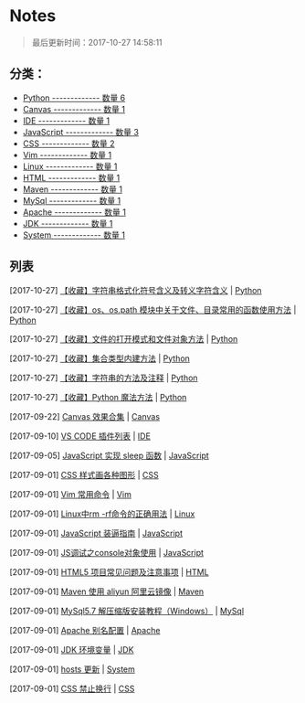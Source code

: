 # Notes

> 最后更新时间：2017-10-27 14:58:11

## 分类：

 - [Python ------------- 数量 6](https://github.com/gee1k/notes/issues?q=is%3Aissue+is%3Aopen+label%3APython)
 - [Canvas ------------- 数量 1](https://github.com/gee1k/notes/issues?q=is%3Aissue+is%3Aopen+label%3ACanvas)
 - [IDE ------------- 数量 1](https://github.com/gee1k/notes/issues?q=is%3Aissue+is%3Aopen+label%3AIDE)
 - [JavaScript ------------- 数量 3](https://github.com/gee1k/notes/issues?q=is%3Aissue+is%3Aopen+label%3AJavaScript)
 - [CSS ------------- 数量 2](https://github.com/gee1k/notes/issues?q=is%3Aissue+is%3Aopen+label%3ACSS)
 - [Vim ------------- 数量 1](https://github.com/gee1k/notes/issues?q=is%3Aissue+is%3Aopen+label%3AVim)
 - [Linux ------------- 数量 1](https://github.com/gee1k/notes/issues?q=is%3Aissue+is%3Aopen+label%3ALinux)
 - [HTML ------------- 数量 1](https://github.com/gee1k/notes/issues?q=is%3Aissue+is%3Aopen+label%3AHTML)
 - [Maven ------------- 数量 1](https://github.com/gee1k/notes/issues?q=is%3Aissue+is%3Aopen+label%3AMaven)
 - [MySql ------------- 数量 1](https://github.com/gee1k/notes/issues?q=is%3Aissue+is%3Aopen+label%3AMySql)
 - [Apache ------------- 数量 1](https://github.com/gee1k/notes/issues?q=is%3Aissue+is%3Aopen+label%3AApache)
 - [JDK ------------- 数量 1](https://github.com/gee1k/notes/issues?q=is%3Aissue+is%3Aopen+label%3AJDK)
 - [System ------------- 数量 1](https://github.com/gee1k/notes/issues?q=is%3Aissue+is%3Aopen+label%3ASystem)


## 列表

[2017-10-27] [【收藏】字符串格式化符号含义及转义字符含义](https://github.com/gee1k/notes/issues/21) | [Python](https://github.com/gee1k/notes/issues?q=is%3Aissue+is%3Aopen+label%3APython)

[2017-10-27] [【收藏】os、os.path 模块中关于文件、目录常用的函数使用方法](https://github.com/gee1k/notes/issues/20) | [Python](https://github.com/gee1k/notes/issues?q=is%3Aissue+is%3Aopen+label%3APython)

[2017-10-27] [【收藏】文件的打开模式和文件对象方法](https://github.com/gee1k/notes/issues/19) | [Python](https://github.com/gee1k/notes/issues?q=is%3Aissue+is%3Aopen+label%3APython)

[2017-10-27] [【收藏】集合类型内建方法](https://github.com/gee1k/notes/issues/18) | [Python](https://github.com/gee1k/notes/issues?q=is%3Aissue+is%3Aopen+label%3APython)

[2017-10-27] [【收藏】字符串的方法及注释](https://github.com/gee1k/notes/issues/17) | [Python](https://github.com/gee1k/notes/issues?q=is%3Aissue+is%3Aopen+label%3APython)

[2017-10-27] [【收藏】Python 魔法方法](https://github.com/gee1k/notes/issues/16) | [Python](https://github.com/gee1k/notes/issues?q=is%3Aissue+is%3Aopen+label%3APython)

[2017-09-22] [Canvas 效果合集](https://github.com/gee1k/notes/issues/15) | [Canvas](https://github.com/gee1k/notes/issues?q=is%3Aissue+is%3Aopen+label%3ACanvas)

[2017-09-10] [VS CODE 插件列表](https://github.com/gee1k/notes/issues/14) | [IDE](https://github.com/gee1k/notes/issues?q=is%3Aissue+is%3Aopen+label%3AIDE)

[2017-09-05] [JavaScript 实现 sleep 函数](https://github.com/gee1k/notes/issues/13) | [JavaScript](https://github.com/gee1k/notes/issues?q=is%3Aissue+is%3Aopen+label%3AJavaScript)

[2017-09-01] [CSS 样式画各种图形](https://github.com/gee1k/notes/issues/12) | [CSS](https://github.com/gee1k/notes/issues?q=is%3Aissue+is%3Aopen+label%3ACSS)

[2017-09-01] [Vim 常用命令](https://github.com/gee1k/notes/issues/11) | [Vim](https://github.com/gee1k/notes/issues?q=is%3Aissue+is%3Aopen+label%3AVim)

[2017-09-01] [Linux中rm -rf命令的正确用法](https://github.com/gee1k/notes/issues/10) | [Linux](https://github.com/gee1k/notes/issues?q=is%3Aissue+is%3Aopen+label%3ALinux)

[2017-09-01] [JavaScript 装逼指南](https://github.com/gee1k/notes/issues/9) | [JavaScript](https://github.com/gee1k/notes/issues?q=is%3Aissue+is%3Aopen+label%3AJavaScript)

[2017-09-01] [JS调试之console对象使用](https://github.com/gee1k/notes/issues/8) | [JavaScript](https://github.com/gee1k/notes/issues?q=is%3Aissue+is%3Aopen+label%3AJavaScript)

[2017-09-01] [HTML5 项目常见问题及注意事项](https://github.com/gee1k/notes/issues/7) | [HTML](https://github.com/gee1k/notes/issues?q=is%3Aissue+is%3Aopen+label%3AHTML)

[2017-09-01] [Maven 使用 aliyun 阿里云镜像](https://github.com/gee1k/notes/issues/6) | [Maven](https://github.com/gee1k/notes/issues?q=is%3Aissue+is%3Aopen+label%3AMaven)

[2017-09-01] [MySql5.7 解压缩版安装教程（Windows）](https://github.com/gee1k/notes/issues/5) | [MySql](https://github.com/gee1k/notes/issues?q=is%3Aissue+is%3Aopen+label%3AMySql)

[2017-09-01] [Apache 别名配置](https://github.com/gee1k/notes/issues/4) | [Apache](https://github.com/gee1k/notes/issues?q=is%3Aissue+is%3Aopen+label%3AApache)

[2017-09-01] [JDK 环境变量](https://github.com/gee1k/notes/issues/3) | [JDK](https://github.com/gee1k/notes/issues?q=is%3Aissue+is%3Aopen+label%3AJDK)

[2017-09-01] [hosts 更新](https://github.com/gee1k/notes/issues/2) | [System](https://github.com/gee1k/notes/issues?q=is%3Aissue+is%3Aopen+label%3ASystem)

[2017-09-01] [CSS 禁止换行](https://github.com/gee1k/notes/issues/1) | [CSS](https://github.com/gee1k/notes/issues?q=is%3Aissue+is%3Aopen+label%3ACSS)

